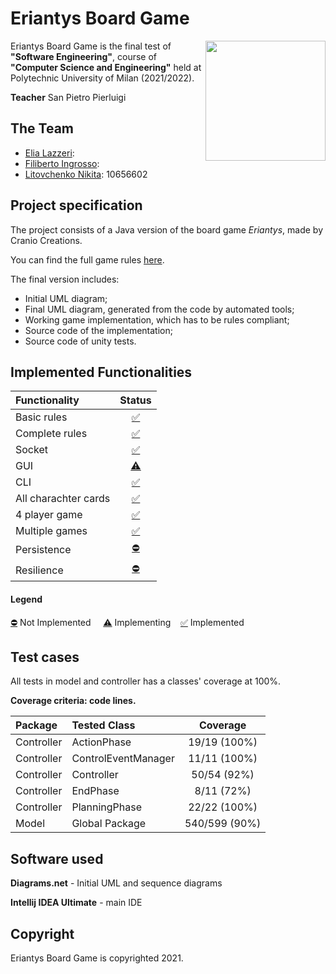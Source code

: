 # Eriantys Board Game

<img src="https://rubik.chegiochi.it/GIO/420/291/8034055582916.jpg" width=192px height=192 px align="right" />

Eriantys Board Game is the final test of **"Software Engineering"**, course of **"Computer Science and Engineering"** held at Polytechnic University of Milan (2021/2022).

**Teacher** San Pietro Pierluigi

## The Team
* [Elia Lazzeri](https://github.com/elialaz):
* [Filiberto Ingrosso](https://github.com/filibertoingrosso):
* [Litovchenko Nikita](https://github.com/litovn): 10656602

## Project specification
The project consists of a Java version of the board game *Eriantys*, made by Cranio Creations.

You can find the full game rules [here](https://www.craniocreations.it/wp-content/uploads/2021/11/Eriantys_ITA_bassa.pdf).

The final version includes:
* Initial UML diagram;
* Final UML diagram, generated from the code by automated tools;
* Working game implementation, which has to be rules compliant;
* Source code of the implementation;
* Source code of unity tests.

## Implemented Functionalities
| Functionality |                                                                                                                                          Status                                                                                                                                           |
|:-----------------------|:-----------------------------------------------------------------------------------------------------------------------------------------------------------------------------------------------------------------------------------------------------------------------------------------:|
| Basic rules |                                                                                  [✅](https://github.com/elialaz/ing-sw-2022-lazzeri-ingrosso-litovchenko/tree/main/src/main/java/it/polimi/ingsw/Model)                                                                                   |
| Complete rules |                                                                                  [✅](https://github.com/elialaz/ing-sw-2022-lazzeri-ingrosso-litovchenko/tree/main/src/main/java/it/polimi/ingsw/Model)                                                                                   |
| Socket |                                                                                  [✅](https://github.com/elialaz/ing-sw-2022-lazzeri-ingrosso-litovchenko/tree/main/src/main/java/it/polimi/ingsw/Server)                                                                                  |
| GUI |                                                                                                                                          [⚠️]()                                                                                                                                           |
| CLI |                                                                             [✅️](https://github.com/elialaz/ing-sw-2022-lazzeri-ingrosso-litovchenko/tree/main/src/main/java/it/polimi/ingsw/Client/View/cli)                                                                              |
| All charachter cards |                                                                           [✅](https://github.com/elialaz/ing-sw-2022-lazzeri-ingrosso-litovchenko/tree/main/src/main/java/it/polimi/ingsw/Model/CharacterCard)                                                                            |
| 4 player game |                                                                                  [✅️](https://github.com/elialaz/ing-sw-2022-lazzeri-ingrosso-litovchenko/tree/main/src/main/java/it/polimi/ingsw/Model)                                                                                  |
| Multiple games |                                                                [✅](https://github.com/elialaz/ing-sw-2022-lazzeri-ingrosso-litovchenko/blob/67c2f4935901df4e9343b7842e2be8f7bbd4d0fa/src/main/java/it/polimi/ingsw/Server)                                                                |
| Persistence |                                                                                                                                           [⛔]()                                                                                                                                           |
| Resilience |                                                                                                                                           [⛔]()                                                                                                                                           |

#### Legend
[⛔]() Not Implemented &nbsp;&nbsp;&nbsp;&nbsp;[⚠️]() Implementing&nbsp;&nbsp;&nbsp;&nbsp;[✅]() Implemented


<!--
[![RED](http://placehold.it/15/f03c15/f03c15)](#)
[![YELLOW](http://placehold.it/15/ffdd00/ffdd00)](#)
[![GREEN](http://placehold.it/15/44bb44/44bb44)](#)
-->

## Test cases
All tests in model and controller has a classes' coverage at 100%.

**Coverage criteria: code lines.**

| Package | Tested Class        | Coverage |
|:-----------------------|:--------------------|:------------------------------------:|
| Controller | ActionPhase         | 19/19 (100%)
| Controller | ControlEventManager | 11/11 (100%)
| Controller | Controller          | 50/54 (92%)
| Controller | EndPhase            | 8/11 (72%)
| Controller | PlanningPhase       | 22/22 (100%)
| Model | Global Package      | 540/599 (90%)


## Software used

**Diagrams.net** - Initial UML and sequence diagrams

**Intellij IDEA Ultimate** - main IDE 

## Copyright

Eriantys Board Game is copyrighted 2021.
